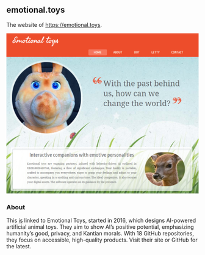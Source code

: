 ## emotional.toys

The website of https://emotional.toys.

![current](/images/current.png)

### About

This [is](https://emotional.toys) linked to Emotional Toys, started in 2016, which designs AI-powered artificial animal toys. They aim to show AI’s positive potential, emphasizing humanity’s good, privacy, and Kantian morals. With 18 GitHub repositories, they focus on accessible, high-quality products. Visit their site or GitHub for the latest.